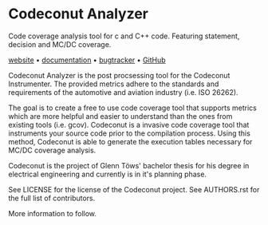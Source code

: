 Codeconut Analyzer
==================

Code coverage analysis tool for c and C++ code. Featuring statement, decision and
MC/DC coverage.

[website](https://codeconut-project.github.io/) •
[documentation](https://codeconut-project.github.io/documentation.html)
• [bugtracker](https://github.com/codeconut-project/Codeconut_Analyzer/issues) •
[GitHub](https://github.com/codeconut-project/)

Codeconut Analyzer is the post procsessing tool for the Codeconut Instrumenter.
The provided metrics adhere to the standards and requirements of the
automotive and aviation industry (i.e. ISO 26262).

The goal is to create a free to use code coverage tool that supports
metrics which are more helpful and easier to understand than the ones
from existing tools (i.e. gcov). Codeconut is a
invasive code coverage tool that instruments your source code prior to
the compilation process. Using this method, Codeconut is able to
generate the execution tables necessary for MC/DC coverage analysis.

Codeconut is the project of Glenn Töws' bachelor thesis for his degree
in electrical engineering and currently is in it's planning phase.

See LICENSE for the license of the Codeconut project. See AUTHORS.rst
for the full list of contributors.

More information to follow.